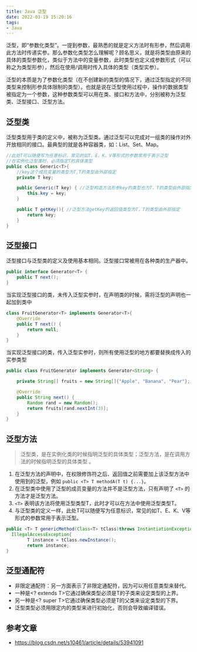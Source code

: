 ```yaml
---
title: Java 泛型
date: 2022-03-19 15:20:16
tags:
- Java
---
```


泛型，即“参数化类型”。一提到参数，最熟悉的就是定义方法时有形参，然后调用此方法时传递实参。那么参数化类型怎么理解呢？顾名思义，就是将类型由原来的具体的类型参数化，类似于方法中的变量参数，此时类型也定义成参数形式（可以称之为类型形参），然后在使用/调用时传入具体的类型（类型实参）。

泛型的本质是为了参数化类型（在不创建新的类型的情况下，通过泛型指定的不同类型来控制形参具体限制的类型）。也就是说在泛型使用过程中，操作的数据类型被指定为一个参数，这种参数类型可以用在类、接口和方法中，分别被称为泛型类、泛型接口、泛型方法。

## 泛型类

泛型类型用于类的定义中，被称为泛型类。通过泛型可以完成对一组类的操作对外开放相同的接口。最典型的就是各种容器类，如：List、Set、Map。

```java
//此处T可以随便写为任意标识，常见的如T、E、K、V等形式的参数常用于表示泛型
//在实例化泛型类时，必须指定T的具体类型
public class Generic<T>{ 
    //key这个成员变量的类型为T,T的类型由外部指定  
    private T key;

    public Generic(T key) { //泛型构造方法形参key的类型也为T，T的类型由外部指定
        this.key = key;
    }

    public T getKey(){ //泛型方法getKey的返回值类型为T，T的类型由外部指定
        return key;
    }
}
```

## 泛型接口

泛型接口与泛型类的定义及使用基本相同。泛型接口常被用在各种类的生产器中。

```java
public interface Generator<T> {
    public T next();
}
```

当实现泛型接口的类，未传入泛型实参时，在声明类的时候，需将泛型的声明也一起加到类中

```java
class FruitGenerator<T> implements Generator<T>{
    @Override
    public T next() {
        return null;
    }
}
```

当实现泛型接口的类，传入泛型实参时，则所有使用泛型的地方都要替换成传入的实参类型

```java
public class FruitGenerator implements Generator<String> {

    private String[] fruits = new String[]{"Apple", "Banana", "Pear"};

    @Override
    public String next() {
        Random rand = new Random();
        return fruits[rand.nextInt(3)];
    }
}
```

## 泛型方法

> 泛型类，是在实例化类的时候指明泛型的具体类型；泛型方法，是在调用方法的时候指明泛型的具体类型 。

1. 在泛型方法的声明中，在权限修饰符之后、返回值之前需要加上该泛型方法中使用到的泛型，例如 `public <T> T methodA(T t) {...}`。
2. 在泛型类中使用了泛型的成员变量的方法并不是泛型方法，只有声明了 `<T>` 的方法才是泛型方法。
3. `<T>` 表明该方法将使用泛型类型T，此时才可以在方法中使用泛型类型T。
4. 与泛型类的定义一样，此处T可以随便写为任意标识，常见的如T、E、K、V等形式的参数常用于表示泛型。


```java
public <T> T genericMethod(Class<T> tClass)throws InstantiationException ,
  IllegalAccessException{
        T instance = tClass.newInstance();
        return instance;
}
```

## 泛型通配符

- 非限定通配符：另一方面表示了非限定通配符，因为可以用任意类型来替代。
- 一种是<? extends T>它通过确保类型必须是T的子类来设定类型的上界。
- 另一种是<? super T>它通过确保类型必须是T的父类来设定类型的下界。
- 泛型类型必须用限定内的类型来进行初始化，否则会导致编译错误。


## 参考文章

- https://blog.csdn.net/s10461/article/details/53941091